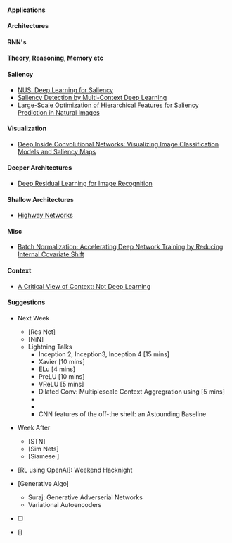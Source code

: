 #### Applications




#### Architectures




#### RNN's



#### Theory, Reasoning, Memory etc


#### Saliency
* [NUS: Deep Learning for Saliency](https://www.ece.nus.edu.sg/stfpage/eleqiz/deep_saliency.html)
* [Saliency Detection by Multi-Context Deep Learning](http://www.cv-foundation.org/openaccess/content_cvpr_2015/papers/Zhao_Saliency_Detection_by_2015_CVPR_paper.pdf)
* [Large-Scale Optimization of Hierarchical Features for Saliency Prediction in Natural Images](http://coxlab.org/pdfs/cvpr2014_vig_saliency.pdf)

#### Visualization
* [Deep Inside Convolutional Networks: Visualizing Image Classification Models and Saliency Maps](http://arxiv.org/pdf/1312.6034.pdf)

#### Deeper Architectures
* [Deep Residual Learning for Image Recognition](http://arxiv.org/pdf/1512.03385v1.pdf)

#### Shallow Architectures
* [Highway Networks](http://arxiv.org/pdf/1505.00387v2.pdf)

#### Misc
* [Batch Normalization: Accelerating Deep Network Training by Reducing Internal Covariate Shift](http://arxiv.org/pdf/1502.03167.pdf)

#### Context
* [A Critical View of Context: Not Deep Learning](http://www.cs.tau.ac.il/~wolf/papers/context.pdf)


#### Suggestions
* Next Week
  * [Res Net]
  * [NiN]
  * Lightning Talks
     * Inception 2, Inception3, Inception 4 [15 mins]
     * Xavier                   [10 mins]
     * ELu                      [4 mins]
     * PreLU                    [10 mins]
     * VReLU                    [5 mins]
     * Dilated Conv: Multiplescale Context Aggregration using        [5 mins]
     * 
     * 
     * CNN features of the off-the shelf: an Astounding Baseline 

* Week After
  * [STN]
  * [Sim Nets]
  * [Siamese ]
* [RL using OpenAI]: Weekend Hacknight
* [Generative Algo]
  - Suraj: Generative Adverserial Networks
  - Variational Autoencoders
* [ ]
* []
